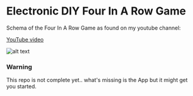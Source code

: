 # Electronic DIY Four In A Row Game


Schema of the Four In A Row Game as found on my youtube channel:

[YouTube video](https://youtu.be/0vJKmzRA2LU)

![alt text](https://github.com/leonvandenbeukel/Four-In-A-Row/blob/master/Schema.png)

### Warning

This repo is not complete yet.. what's missing is the App but it might get you started.
